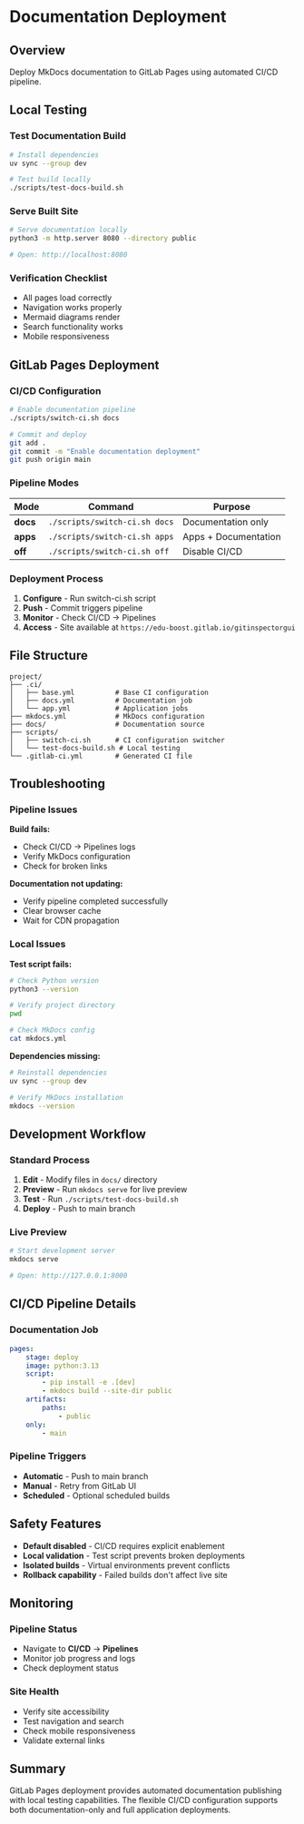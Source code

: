 # Documentation Deployment

## Overview

Deploy MkDocs documentation to GitLab Pages using automated CI/CD pipeline.

## Local Testing

### Test Documentation Build

```bash
# Install dependencies
uv sync --group dev

# Test build locally
./scripts/test-docs-build.sh
```

### Serve Built Site

```bash
# Serve documentation locally
python3 -m http.server 8080 --directory public

# Open: http://localhost:8080
```

### Verification Checklist

-   All pages load correctly
-   Navigation works properly
-   Mermaid diagrams render
-   Search functionality works
-   Mobile responsiveness

## GitLab Pages Deployment

### CI/CD Configuration

```bash
# Enable documentation pipeline
./scripts/switch-ci.sh docs

# Commit and deploy
git add .
git commit -m "Enable documentation deployment"
git push origin main
```

### Pipeline Modes

| Mode     | Command                       | Purpose              |
| -------- | ----------------------------- | -------------------- |
| **docs** | `./scripts/switch-ci.sh docs` | Documentation only   |
| **apps** | `./scripts/switch-ci.sh apps` | Apps + Documentation |
| **off**  | `./scripts/switch-ci.sh off`  | Disable CI/CD        |

### Deployment Process

1. **Configure** - Run switch-ci.sh script
2. **Push** - Commit triggers pipeline
3. **Monitor** - Check CI/CD → Pipelines
4. **Access** - Site available at `https://edu-boost.gitlab.io/gitinspectorgui`

## File Structure

```
project/
├── .ci/
│   ├── base.yml          # Base CI configuration
│   ├── docs.yml          # Documentation job
│   └── app.yml           # Application jobs
├── mkdocs.yml            # MkDocs configuration
├── docs/                 # Documentation source
├── scripts/
│   ├── switch-ci.sh      # CI configuration switcher
│   └── test-docs-build.sh # Local testing
└── .gitlab-ci.yml        # Generated CI file
```

## Troubleshooting

### Pipeline Issues

**Build fails:**

-   Check CI/CD → Pipelines logs
-   Verify MkDocs configuration
-   Check for broken links

**Documentation not updating:**

-   Verify pipeline completed successfully
-   Clear browser cache
-   Wait for CDN propagation

### Local Issues

**Test script fails:**

```bash
# Check Python version
python3 --version

# Verify project directory
pwd

# Check MkDocs config
cat mkdocs.yml
```

**Dependencies missing:**

```bash
# Reinstall dependencies
uv sync --group dev

# Verify MkDocs installation
mkdocs --version
```

## Development Workflow

### Standard Process

1. **Edit** - Modify files in `docs/` directory
2. **Preview** - Run `mkdocs serve` for live preview
3. **Test** - Run `./scripts/test-docs-build.sh`
4. **Deploy** - Push to main branch

### Live Preview

```bash
# Start development server
mkdocs serve

# Open: http://127.0.0.1:8000
```

## CI/CD Pipeline Details

### Documentation Job

```yaml
pages:
    stage: deploy
    image: python:3.13
    script:
        - pip install -e .[dev]
        - mkdocs build --site-dir public
    artifacts:
        paths:
            - public
    only:
        - main
```

### Pipeline Triggers

-   **Automatic** - Push to main branch
-   **Manual** - Retry from GitLab UI
-   **Scheduled** - Optional scheduled builds

## Safety Features

-   **Default disabled** - CI/CD requires explicit enablement
-   **Local validation** - Test script prevents broken deployments
-   **Isolated builds** - Virtual environments prevent conflicts
-   **Rollback capability** - Failed builds don't affect live site

## Monitoring

### Pipeline Status

-   Navigate to **CI/CD** → **Pipelines**
-   Monitor job progress and logs
-   Check deployment status

### Site Health

-   Verify site accessibility
-   Test navigation and search
-   Check mobile responsiveness
-   Validate external links

## Summary

GitLab Pages deployment provides automated documentation publishing with local testing capabilities. The flexible CI/CD configuration supports both documentation-only and full application deployments.
